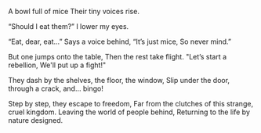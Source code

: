 A bowl full of mice
Their tiny voices rise.

“Should I eat them?”
I lower my eyes.

“Eat, dear, eat…”
Says a voice behind,
“It’s just mice,
So never mind.”

But one jumps onto the table,
Then the rest take flight.
"Let’s start a rebellion,
We'll put up a fight!"

They dash by the shelves, the floor, the window,
Slip under the door, through a crack, and… bingo!

Step by step, they escape to freedom,
Far from the clutches of this strange, cruel kingdom.
Leaving the world of people behind,
Returning to the life by nature designed.
